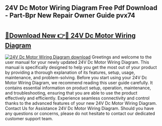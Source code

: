 ## 24V Dc Motor Wiring Diagram Free Pdf Download - Part-Bpr New Repair Owner Guide pvx74

# <h2><a href="http://dfidwmq.blite.top/?on=24V+Dc+Motor+Wiring+Diagram">🔗Download New 👉🔴 24V Dc Motor Wiring Diagram</a></h2>

[![24V Dc Motor Wiring Diagram download](https://i.imgur.com/lujVjoI.png)](http://dfidwmq.blite.top/?on=24V+Dc+Motor+Wiring+Diagram)
Greetings and welcome to the user manual for your newly updated 24V Dc Motor Wiring Diagram. This manual is specifically designed to help you get the most out of your product by providing a thorough explanation of its features, setup, usage, maintenance, and problem-solving. Before you start using your 24V Dc Motor Wiring Diagram, we recommend reading this user guide carefully. It contains essential information on product setup, operation, maintenance, and troubleshooting, ensuring that you are able to use the product effectively and efficiently. Experience seamless connectivity and control thanks to the advanced features of your new 24V Dc Motor Wiring Diagram. Contact Us for Assistance 24V Dc Motor Wiring Diagram. Should you have any questions or concerns, please do not hesitate to contact our dedicated customer support team.
